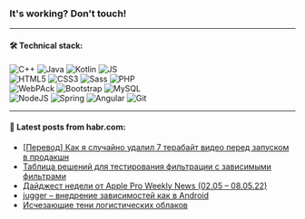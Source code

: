 ### It's working? Don't touch!

---

#### 🛠️ Technical stack:

![C++](https://img.shields.io/badge/C++-informational?logo=c%2B%2B&style=flat&logoColor=white&color=9C033A)
![Java](https://img.shields.io/badge/Java-informational?logo=java&style=flat&logoColor=white&color=007396)
![Kotlin](https://img.shields.io/badge/Kotlin-informational?logo=Kotlin&style=flat&logoColor=white&color=0095D5)
![JS](https://img.shields.io/badge/JS-informational?logo=javaScript&style=flat&logoColor=black&color=F7Df1E) <br>
![HTML5](https://img.shields.io/badge/HTML5-informational?logo=html5&style=flat&logoColor=white&color=E34F26)
![CSS3](https://img.shields.io/badge/CSS3-informational?logo=css3&style=flat&logoColor=white&color=157286)
![Sass](https://img.shields.io/badge/Saas-informational?logo=sass&style=flat&logoColor=white&color=hotpink)
![PHP](https://img.shields.io/badge/PHP-informational?logo=php&style=flat&logoColor=white&color=777BB4) <br>
![WebPAck](https://img.shields.io/badge/WebPack-informational?logo=webPack&style=flat&logoColor=white&color=FF6F00)
![Bootstrap](https://img.shields.io/badge/Bootstrap-informational?logo=Bootstrap&style=flat&logoColor=white&color=7952B3)
![MySQL](https://img.shields.io/badge/MySQL-informational?logo=MySQL&style=flat&logoColor=white&color=00f) <br>
![NodeJS](https://img.shields.io/badge/NodeJS-informational?logo=node.js&style=flat&logoColor=white&color=43853D)
![Spring](https://img.shields.io/badge/Spring-informational?logo=Spring&style=flat&logoColor=white&color=0A9EDC)
![Angular](https://img.shields.io/badge/Vue-informational?logo=vue.js&style=flat&logoColor=white&color=red)
![Git](https://img.shields.io/badge/Git-informational?logo=git&style=flat&logoColor=white&color=darkorange)

___

#### 💬 Latest posts from habr.com:

<!-- BLOG-POST-LIST:START -->
- [[Перевод] Как я случайно удалил 7 терабайт видео перед запуском в продакшн](https://habr.com/ru/post/664956/?utm_source=habrahabr&utm_medium=rss&utm_campaign=664956)
- [Таблица решений для тестирования фильтрации с зависимыми фильтрами](https://habr.com/ru/post/664952/?utm_source=habrahabr&utm_medium=rss&utm_campaign=664952)
- [Дайджест недели от Apple Pro Weekly News &lpar;02.05 – 08.05.22&rpar;](https://habr.com/ru/post/664894/?utm_source=habrahabr&utm_medium=rss&utm_campaign=664894)
- [jugger – внедрение зависимостей как в Android](https://habr.com/ru/post/664926/?utm_source=habrahabr&utm_medium=rss&utm_campaign=664926)
- [Исчезающие тени логистических облаков](https://habr.com/ru/post/664622/?utm_source=habrahabr&utm_medium=rss&utm_campaign=664622)
<!-- BLOG-POST-LIST:END -->
